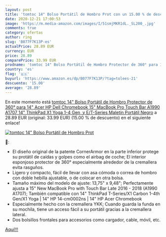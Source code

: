 ```yaml
---
layout: post
title: 'tomtoc 14" Bolso Portátil de Hombro Prot con un 15.00 % de descuento'
date: 2020-12-21 17:00:53
image: 'https://m.media-amazon.com/images/I/51smjMKR1dL._SL200_.jpg'
comments: true
category: ofertas
author: ring
slug: 'B077F7K13P-es'
actualPrice: 28.89 EUR
currency: EUR
price: 28.89
comparePrice: 33.99 EUR
prodname: 'tomtoc 14" Bolso Portátil de Hombro Protector de 360° para 14" Acer HP Dell Chromebook  15" MacBook Pro Touch Bar A1990 A1707  14" ThinkPad X1 Yoga  1-4 Gen  y E/T-Series  Maletín Portátil  Negro'
country: 'es'
flag: '🇪🇸'
buyurl: 'https://www.amazon.es/dp/B077F7K13P/?tag=tolees-21'
descuento: '15.00'
average: '28.89'
---
```


En este momento está [tomtoc 14" Bolso Portátil de Hombro Protector de 360° para 14" Acer HP Dell Chromebook  15" MacBook Pro Touch Bar A1990 A1707  14" ThinkPad X1 Yoga  1-4 Gen  y E/T-Series  Maletín Portátil  Negro](https://www.amazon.es/dp/B077F7K13P/?tag=tolees-21) a 28.89 EUR (original: 33.99 EUR) (15.00 %  de descuento) en el siguiente enlace!

[![tomtoc 14" Bolso Portátil de Hombro Prot](https://m.media-amazon.com/images/I/51smjMKR1dL._SL200_.jpg)](https://www.amazon.es/dp/B077F7K13P/?tag=tolees-21)

🔎:

- El diseño original de la patente CornerArmor en la parte inferior protege su protátil de caídas y golpes como el airbag de coche; El interior esponjoso protector de 360° especialmente alrededor de la cremallera evita rasguños.
- Ligero y compacto, fácil de llevar con asa cómoda o correa de hombro con doble hebilla ajustable, o de colocar en otra bolsa.
- Tamaño máximo del modelo de ajuste: 13,75" x 9,48"; Perfectamente ajusta a 15" New MacBook Pro with Touch Bar Late 2016 - 2018 (A1990 A1707); También compatible con 14" ThinkPad T-Series/X1 Carbon 1-4th Gen/X1 Yoga | 14" HP 14-cm0002ns | 14" HP Acer Chromebook
- Especialmente hecho con la cremallera YKK; Cuando guarda la funda en su mochila, tiene un acceso fácil a su portátil gracias a la cremallera lateral.
- Dos bolsillos frontales para accesorios como cargador, cable, móvil, etc.

[Aquí!!!](https://www.amazon.es/dp/B077F7K13P/?tag=tolees-21)
